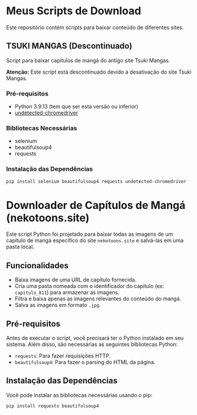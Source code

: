 # Meus Scripts de Download

Este repositório contém scripts para baixar conteúdo de diferentes sites.

## TSUKI MANGAS (Descontinuado)

Script para baixar capítulos de mangá do antigo site Tsuki Mangas.

**Atenção:** Este script está descontinuado devido à desativação do site Tsuki Mangas.

### Pré-requisitos

* Python 3.9.13 (tem que ser esta versão ou inferior)
* [undetected-chromedriver](https://github.com/ultrafunkamsterdam/undetected-chromedriver)

### Bibliotecas Necessárias

* selenium
* beautifulsoup4
* requests

### Instalação das Dependências

```bash
pip install selenium beautifulsoup4 requests undetected-chromedriver
```

# Downloader de Capítulos de Mangá (nekotoons.site)

Este script Python foi projetado para baixar todas as imagens de um capítulo de mangá específico do site `nekotoons.site` e salvá-las em uma pasta local.

## Funcionalidades

* Baixa imagens de uma URL de capítulo fornecida.
* Cria uma pasta nomeada com o identificador do capítulo (ex: `capitulo_811`) para armazenar as imagens.
* Filtra e baixa apenas as imagens relevantes do conteúdo do mangá.
* Salva as imagens em formato `.jpg`.

## Pré-requisitos

Antes de executar o script, você precisará ter o Python instalado em seu sistema. Além disso, são necessárias as seguintes bibliotecas Python:

* `requests`: Para fazer requisições HTTP.
* `beautifulsoup4`: Para fazer o parsing do HTML da página.

## Instalação das Dependências

Você pode instalar as bibliotecas necessárias usando o pip:

```bash
pip install requests beautifulsoup4
``` 

